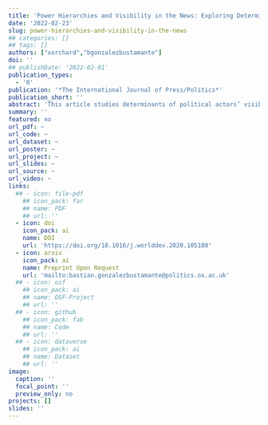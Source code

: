 ```yaml
---
title: 'Power Hierarchies and Visibility in the News: Exploring Determinants of Politicians’ Presence and Prominence in the Chilean Press (1991-2019)'
date: '2022-02-23'
slug: power-hierarchies-and-visibility-in-the-news
## categories: []
## tags: []
authors: ["xorchard","bgonzalezbustamante"]
doi: ''
## publishDate: '2022-02-01'
publication_types:
  - '0'
publication: '*The International Journal of Press/Politics*'
publication_short: ''
abstract: 'This article studies determinants of political actors’ visibility in the news, and their stability over time, observing the press coverage received by Chilean politicians in the elite press since the beginning of the democratic transition in 1991 and until 2019. In dialogue with theories of news values, we test how political positions in a markedly presidential system, the belonging to a government coalition, gender, and the association to conflict frames behave as determinants of the presence and prominence of politicians in the news in the three decades following the recovery of democracy in Chile. We have three key findings. Firstly, the visibility of political actors in the news follows a clear institutional hierarchy led by the president and cabinet members. Secondly, female politicians are less likely to be mentioned or have speaking space in newspapers than male politicians. Lastly, although an association with conflict-framed news boosts politicians’ visibility, such association is unable to disturb structural power hierarchies, and the value of conflict does not increase over time.'
summary: ''
featured: no
url_pdf: ~
url_code: ~
url_dataset: ~
url_poster: ~
url_project: ~
url_slides: ~
url_source: ~
url_video: ~
links:
  ## - icon: file-pdf
    ## icon_pack: far
    ## name: PDF
    ## url: ''
  - icon: doi
    icon_pack: ai
    name: DOI
    url: 'https://doi.org/10.1016/j.worlddev.2020.105180'
  - icon: arxiv
    icon_pack: ai
    name: Preprint Upon Request
    url: 'mailto:bastian.gonzalezbustamante@politics.ox.ac.uk'
  ## - icon: osf
    ## icon_pack: ai
    ## name: OSF-Project
    ## url: ''
  ## - icon: github
    ## icon_pack: fab
    ## name: Code
    ## url: ''
  ## - icon: dataverse
    ## icon_pack: ai
    ## name: Dataset
    ## url: ''
image:
  caption: ''
  focal_point: ''
  preview_only: no
projects: []
slides: ''
---
```

